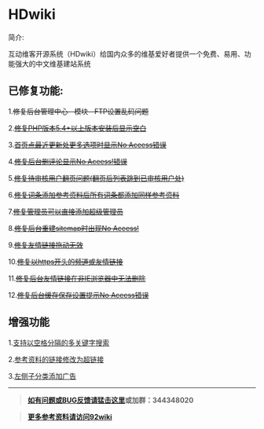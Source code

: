 HDwiki
===================================

简介:

互动维客开源系统（HDwiki）给国内众多的维基爱好者提供一个免费、易用、功能强大的中文维基建站系统

####
已修复功能:
------
1.~~修复后台管理中心--模块--FTP设置乱码问题~~

2.~~<a href="http://www.92wiki.com/hdwiki/doc-view-246.html" target="_blank">修复PHP版本5.4+以上版本安装后显示空白</a>~~

3.~~<a href="http://www.92wiki.com/hdwiki/doc-view-504.html" target="_blank">首页点最近更新处更多选项时显示No Aceess错误</a>~~

4.~~<a href="http://www.92wiki.com/hdwiki/doc-view-76.html" target="_blank">修复后台删评论显示No Aceess!错误</a>~~

5.~~<a href="http://www.92wiki.com/hdwiki/doc-view-178.html" target="_blank">修复待审核用户翻页问题(翻页后列表跳到已审核用户处)</a>~~

6.~~<a href="http://www.92wiki.com/hdwiki/doc-view-485.html" target="_blank">修复词条添加参考资料后所有词条都添加同样参考资料</a>~~

7.~~<a href="http://www.92wiki.com/hdwiki/doc-view-495.html" target="_blank">修复管理员可以直接添加超级管理员</a>~~

8.~~<a href="http://www.92wiki.com/hdwiki/doc-view-492.html" target="_blank">修复后台重建sitemap时出现No Aceess!</a>~~

9.~~<a href="http://www.92wiki.com/hdwiki/doc-view-505.html" target="_blank">修复友情链接拖动无效</a>~~

10.~~<a href="http://www.92wiki.com/hdwiki/doc-view-506.html" target="_blank">修复以https开头的频道或友情链接</a>~~

11.~~<a href="http://www.92wiki.com/hdwiki/doc-view-508.html" target="_blank">修复后台友情链接在非IE浏览器中无法删除</a>~~

12.~~<a href="http://www.92wiki.com/hdwiki/doc-view-509.html" target="_blank">修复后台缓存保存设置提示No Aceess错误</a>~~

####
增强功能
------

1.<a href="http://www.92wiki.com/hdwiki/doc-view-242.html" target="_blank">支持以空格分隔的多关键字搜索</a>

2.<a href="http://www.92wiki.com/hdwiki/doc-view-198.html" target="_blank">参考资料的链接修改为超链接</a>

3.<a href="http://www.92wiki.com/hdwiki/doc-view-517.html" target="_blank">左侧子分类添加广告</a>

------
>**<a href="https://github.com/zjhxmjl/hdwiki/issues" target="_blank">如有问题或BUG反馈请猛击这里</a>或加群：344348020**

>**<a href="http://www.92wiki.com/hdwiki/category-view-20.html" target="_blank">更多参考资料请访问92wiki</a>**
